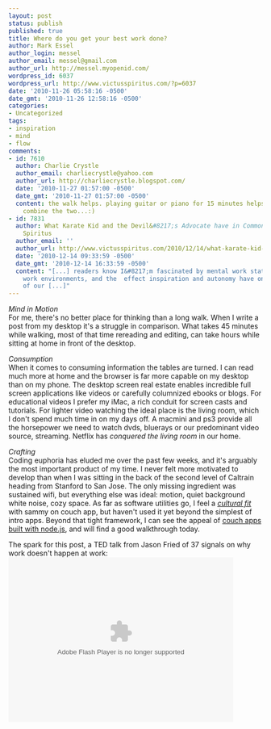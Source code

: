 ```yaml
---
layout: post
status: publish
published: true
title: Where do you get your best work done?
author: Mark Essel
author_login: messel
author_email: messel@gmail.com
author_url: http://messel.myopenid.com/
wordpress_id: 6037
wordpress_url: http://www.victusspiritus.com/?p=6037
date: '2010-11-26 05:58:16 -0500'
date_gmt: '2010-11-26 12:58:16 -0500'
categories:
- Uncategorized
tags:
- inspiration
- mind
- flow
comments:
- id: 7610
  author: Charlie Crystle
  author_email: charliecrystle@yahoo.com
  author_url: http://charliecrystle.blogspot.com/
  date: '2010-11-27 01:57:00 -0500'
  date_gmt: '2010-11-27 01:57:00 -0500'
  content: the walk helps. playing guitar or piano for 15 minutes helps even more.
    combine the two...:)
- id: 7831
  author: What Karate Kid and the Devil&#8217;s Advocate have in Common &raquo; Victus
    Spiritus
  author_email: ''
  author_url: http://www.victusspiritus.com/2010/12/14/what-karate-kid-and-the-devils-advocate-have-in-common/
  date: '2010-12-14 09:33:59 -0500'
  date_gmt: '2010-12-14 16:33:59 -0500'
  content: "[...] readers know I&#8217;m fascinated by mental work states, optimal
    work environments, and the  effect inspiration and autonomy have on the quality
    of our [...]"
---
```

<p><i>Mind in Motion</i><br />
For me, there's no better place for thinking than a long walk. When I write a post from my desktop it's a struggle in comparison. What takes 45 minutes while walking, most of that time rereading and editing, can take hours while sitting at home in front of the desktop. </p>
<p><i>Consumption</i><br />
When it comes to consuming information the tables are turned. I can read much more at home and the browser is far more capable on my desktop than on my phone. The desktop screen real estate enables incredible full screen applications like videos or carefully columnized ebooks or blogs. For educational videos I prefer my iMac, a rich conduit for screen casts and tutorials.  For lighter video watching the ideal place is the living room, which I don't spend much time in on my days off. A macmini and ps3 provide all the horsepower we need to watch dvds, bluerays or our predominant video source, streaming. Netflix has <i>conquered the living room</i> in our home.</p>
<p><i>Crafting</i><br />
Coding euphoria has eluded me over the past few weeks, and it's arguably the most important product of my time. I never felt more motivated to develop than when I was sitting in the back of the second level of Caltrain heading from Stanford to San Jose. The only missing ingredient was sustained wifi, but everything else was ideal: motion, quiet background white noise, cozy space. As far as software utilities go, I feel a <i><a href="http://www.victusspiritus.com/2010/11/07/bare-canvas-vs-complex-frameworks-a-case-review-of-couchapps/">cultural fit</a></i> with sammy on couch app, but haven't used it yet beyond the simplest of intro apps. Beyond that tight framework, I can see the appeal of <a href="http://blip.tv/file/4235942">couch apps built with node.js</a>, and will find a good walkthrough today. </p>
<p>The spark for this post, a TED talk from Jason Fried of 37 signals on why work doesn't happen at work:<br />
<object width="446" height="326"><param name="movie" value="http://video.ted.com/assets/player/swf/EmbedPlayer.swf"></param><param name="allowFullScreen" value="true" /><param name="allowScriptAccess" value="always"/><param name="wmode" value="transparent"></param><param name="bgColor" value="#ffffff"></param><param name="flashvars" value="vu=http://video.ted.com/talks/dynamic/JasonFried_2010X-medium.flv&su=http://images.ted.com/images/ted/tedindex/embed-posters/JasonFried-2010X.embed_thumbnail.jpg&vw=432&vh=240&ap=0&ti=1014&introDuration=15330&adDuration=4000&postAdDuration=830&adKeys=talk=jason_fried_why_work_doesn_t_happen_at_work;year=2010;theme=new_on_ted_com;theme=not_business_as_usual;theme=a_taste_of_tedx;event=TEDxMidwest;&preAdTag=tconf.ted/embed;tile=1;sz=512x288;" /><embed src="http://video.ted.com/assets/player/swf/EmbedPlayer.swf" pluginspace="http://www.macromedia.com/go/getflashplayer" type="application/x-shockwave-flash" wmode="transparent" bgColor="#ffffff" width="446" height="326" allowFullScreen="true" allowScriptAccess="always" flashvars="vu=http://video.ted.com/talks/dynamic/JasonFried_2010X-medium.flv&su=http://images.ted.com/images/ted/tedindex/embed-posters/JasonFried-2010X.embed_thumbnail.jpg&vw=432&vh=240&ap=0&ti=1014&introDuration=15330&adDuration=4000&postAdDuration=830&adKeys=talk=jason_fried_why_work_doesn_t_happen_at_work;year=2010;theme=new_on_ted_com;theme=not_business_as_usual;theme=a_taste_of_tedx;event=TEDxMidwest;"></embed></object></p>
